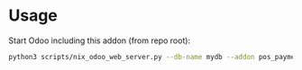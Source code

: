 # Usage

Start Odoo including this addon (from repo root):

```bash
python3 scripts/nix_odoo_web_server.py --db-name mydb --addon pos_payment_terminal
```
